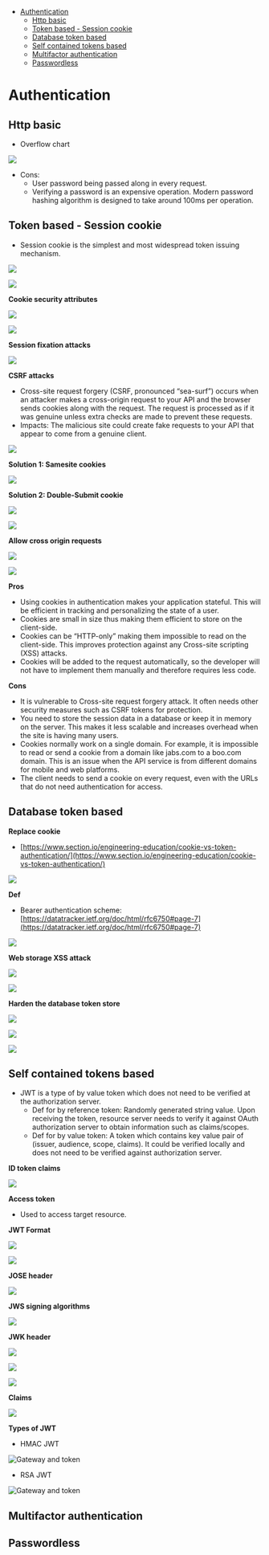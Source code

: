 - [Authentication](#authentication)
  - [Http basic](#http-basic)
  - [Token based - Session cookie](#token-based---session-cookie)
  - [Database token based](#database-token-based)
  - [Self contained tokens based](#self-contained-tokens-based)
  - [Multifactor authentication](#multifactor-authentication)
  - [Passwordless](#passwordless)

# Authentication

## Http basic

* Overflow chart

![](../../.gitbook/assets/microSvcs_security_basicAuth.png)

* Cons:
  * User password being passed along in every request.
  * Verifying a password is an expensive operation. Modern password hashing algorithm is designed to take around 100ms per operation.

## Token based - Session cookie

* Session cookie is the simplest and most widespread token issuing mechanism.

![](../../.gitbook/assets/microSvcs_security_tokenauth.png)

![](../../.gitbook/assets/microSvcs_security_sessionCookie.png)

**Cookie security attributes**

![](../../.gitbook/assets/microSvcs_security_cookieattributes_one.png)

![](../../images/microSvcs_security_cookieattributes_two.png)

**Session fixation attacks**

![](../../.gitbook/assets/microSvcs_security_sessionfixationAttack.png)

**CSRF attacks**

* Cross-site request forgery (CSRF, pronounced “sea-surf”) occurs when an attacker makes a cross-origin request to your API and the browser sends cookies along with the request. The request is processed as if it was genuine unless extra checks are made to prevent these requests.
* Impacts: The malicious site could create fake requests to your API that appear to come from a genuine client.

![](../../.gitbook/assets/microsvcs_security_csrf.png)

**Solution 1: Samesite cookies**

![](../../images/microSvcs_security_samesite.png)

**Solution 2: Double-Submit cookie**

![](../../.gitbook/assets/microSvcs_security_doublehash.png)

![](../../images/microSvcs_security_doublehash_two.png)

**Allow cross origin requests**

![](../../images/microsvcs_security_cors.png)

![](../../images/microsvcs_security_cors_headers.png)

**Pros**

* Using cookies in authentication makes your application stateful. This will be efficient in tracking and personalizing the state of a user.
* Cookies are small in size thus making them efficient to store on the client-side.
* Cookies can be “HTTP-only” making them impossible to read on the client-side. This improves protection against any Cross-site scripting (XSS) attacks.
* Cookies will be added to the request automatically, so the developer will not have to implement them manually and therefore requires less code.

**Cons**

* It is vulnerable to Cross-site request forgery attack. It often needs other security measures such as CSRF tokens for protection.
* You need to store the session data in a database or keep it in memory on the server. This makes it less scalable and increases overhead when the site is having many users.
* Cookies normally work on a single domain. For example, it is impossible to read or send a cookie from a domain like jabs.com to a boo.com domain. This is an issue when the API service is from different domains for mobile and web platforms.
* The client needs to send a cookie on every request, even with the URLs that do not need authentication for access.

## Database token based

**Replace cookie**

* [https://www.section.io/engineering-education/cookie-vs-token-authentication/](https://www.section.io/engineering-education/cookie-vs-token-authentication/)

![](../../images/microsvcs_security_replace_cookie.png)

**Def**

* Bearer authentication scheme: [https://datatracker.ietf.org/doc/html/rfc6750#page-7](https://datatracker.ietf.org/doc/html/rfc6750#page-7)

![](../../.gitbook/assets/microsvcs_security_bearer.png)

**Web storage XSS attack**

![](../../.gitbook/assets/microsvcs_security_xss.png)

![](../../images/microsvcs_security_xss_two.png)

**Harden the database token store**

![](../../images/apidesign_database_hardening.png)

![](../../.gitbook/assets/microsvcs_security_hmac_tag.png)

![](../../.gitbook/assets/microsvcs_security_authtag.png)

## Self contained tokens based

* JWT is a type of by value token which does not need to be verified at the authorization server.
  * Def for by reference token: Randomly generated string value. Upon receiving the token, resource server needs to verify it against OAuth authorization server to obtain information such as claims/scopes.
  * Def for by value token: A token which contains key value pair of (issuer, audience, scope, claims). It could be verified locally and does not need to be verified against authorization server.

**ID token claims**

![](../../.gitbook/assets/microsvcs_security_idtoken_claims.png)

**Access token**

* Used to access target resource.

**JWT Format**

![](../../.gitbook/assets/microsvcs_security_statelessJwt.png)

![](../../images/microsvcs_security_jwt_format.png)

**JOSE header**

![](../../.gitbook/assets/microsvcs_security_jose_header.png)

**JWS signing algorithms**

![](../../.gitbook/assets/apidesign_jws_algorithm.png)

**JWK header**

![](../../images/microsvcs_security_jwt_header.png)

![](../../images/apidesign_example_jwk.png)

![](../../.gitbook/assets/apidesign_example_jwk_two.png)

**Claims**

![](../../images/microsvcs_security_standardclaims.png)

**Types of JWT**

* HMAC JWT

![Gateway and token](../../.gitbook/assets/security_gateway_jwt_hmac.png)

* RSA JWT

![Gateway and token](../../images/security_gateway_jwt_rsa.png)

## Multifactor authentication

## Passwordless 

